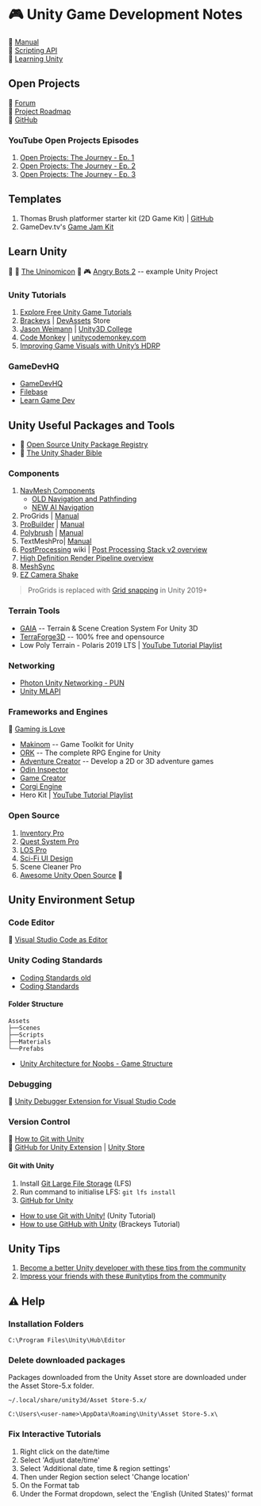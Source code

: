 # :video_game: Unity Game Development Notes

:link: [Manual](https://docs.unity3d.com/Manual/index.html)  
:link: [Scripting API](https://docs.unity3d.com/ScriptReference/index.html)  
:link: [Learning Unity](https://learn.unity.com/)

## Open Projects

:link: [Forum](https://forum.unity.com/forums/open-projects.531/)  
:link: [Project Roadmap](https://open.codecks.io/unity-open-project-1)  
:link: [GitHub](https://github.com/UnityTechnologies/open-project-1)

### YouTube Open Projects Episodes

1. [Open Projects: The Journey - Ep. 1](https://www.youtube.com/watch?v=O4N4s6BKNH0)
2. [Open Projects: The Journey - Ep. 2](https://www.youtube.com/watch?v=ukE73ifSrTM)
3. [Open Projects: The Journey - Ep. 3](https://www.youtube.com/watch?v=0lhLLnKitSI)

## Templates

1. Thomas Brush platformer starter kit (2D Game Kit) | [GitHub](https://github.com/atmosgames/SuperSimple2DKit)
2. GameDev.tv's [Game Jam Kit](https://offer.gamedev.tv/jam-starter-kit/)

## Learn Unity

:link: :book: [The Uninomicon](https://uninomicon.com/)
:link: :video_game: [Angry Bots 2](https://github.com/UnityTechnologies/AngryBots2) -- example Unity Project

### Unity Tutorials

1. [Explore Free Unity Game Tutorials](https://gamedevacademy.org/category/unity-tutorials/)
2. [Brackeys](https://brackeys.com/) | [DevAssets](https://devassets.com/) Store
3. [Jason Weimann](https://www.youtube.com/c/Unity3dCollege) | [Unity3D College](https://unity3d.college/)
4. [Code Monkey](https://www.youtube.com/c/CodeMonkeyUnity) | [unitycodemonkey.com](https://unitycodemonkey.com/)
5. [Improving Game Visuals with Unity’s HDRP](https://www.raywenderlich.com/22599905-improving-game-visuals-with-unity-s-hdrp)

### GameDevHQ

- [GameDevHQ](https://gamedevhq.com/start-your-game-development-journey/)
- [Filebase](https://gamedevhq.com/filebase/)
- [Learn Game Dev](https://www.youtube.com/user/Unity3DCoder/playlists)

## Unity Useful Packages and Tools

- :link: [Open Source Unity Package Registry](https://openupm.com/)
- :orange_book: [The Unity Shader Bible](https://learn.jettelly.com/unity-shader-bible/)

### Components

1. [NavMesh Components](https://github.com/Unity-Technologies/NavMeshComponents)
   - [OLD Navigation and Pathfinding](https://docs.unity3d.com/Manual/nav-NavigationSystem.html)
   - [NEW AI Navigation](https://docs.unity3d.com/Packages/com.unity.ai.navigation@1.1/manual/index.html)
2. ProGrids | [Manual](https://docs.unity3d.com/Packages/com.unity.progrids@3.0/manual/index.html)
3. [ProBuilder](https://unity.com/features/probuilder) | [Manual](https://docs.unity3d.com/Packages/com.unity.probuilder@5.2/manual/index.html)
4. [Polybrush](https://unity.com/features/polybrush) | [Manual](https://docs.unity3d.com/Packages/com.unity.polybrush@1.1/manual/index.html)
5. TextMeshPro| [Manual](https://docs.unity3d.com/Packages/com.unity.textmeshpro@2.1/manual/index.html)
6. [PostProcessing](https://github.com/Unity-Technologies/PostProcessing/wiki) wiki | [Post Processing Stack v2 overview](https://docs.unity3d.com/Packages/com.unity.postprocessing@3.4/manual/index.html)
7. [High Definition Render Pipeline overview](https://docs.unity3d.com/Packages/com.unity.render-pipelines.high-definition@10.8/manual/index.html)
8. [MeshSync](https://github.com/unity3d-jp/MeshSync)
9. [EZ Camera Shake](https://github.com/andersonaddo/EZ-Camera-Shake-Unity)

> ProGrids is replaced with [Grid snapping](https://docs.unity3d.com/Manual/GridSnapping.html) in Unity 2019+

### Terrain Tools

- [GAIA](http://www.procedural-worlds.com/gaia/) -- Terrain & Scene Creation System For Unity 3D
- [TerraForge3D](https://github.com/Jaysmito101/TerraForge3D) -- 100% free and opensource
- Low Poly Terrain - Polaris 2019 LTS | [YouTube Tutorial Playlist](https://www.youtube.com/playlist?list=PLotx8_sq8EATxjQ0TctXuX8gC6q3rHTmw)

### Networking

- [Photon Unity Networking - PUN](https://www.photonengine.com/en/PUN)
- [Unity MLAPI](https://github.com/Unity-Technologies/com.unity.multiplayer.mlapi)

### Frameworks and Engines

:link: [Gaming is Love](https://assetstore.unity.com/publishers/328)

- [Makinom](http://makinom.com/) -- Game Toolkit for Unity
- [ORK](http://orkframework.com/) -- The complete RPG Engine for Unity
- [Adventure Creator](https://adventurecreator.org/) -- Develop a 2D or 3D adventure games
- [Odin Inspector](https://odininspector.com/)
- [Game Creator](https://docs.gamecreator.io/)
- [Corgi Engine](https://corgi-engine-docs.moremountains.com/index.html)
- Hero Kit | [YouTube Tutorial Playlist](https://www.youtube.com/playlist?list=PLgFNDYUO_VZmy8MyC6THhCrHV8zc1j0xq)

### Open Source

1. [Inventory Pro](https://github.com/devdogio/Inventory-Pro)
2. [Quest System Pro ](https://github.com/devdogio/Quest-System-Pro)
3. [LOS Pro](https://github.com/devdogio/lospro)
4. [Sci-Fi UI Design](https://github.com/devdogio/sci-fi-ui)
5. Scene Cleaner Pro
6. [Awesome Unity Open Source](https://github.com/baba-s/awesome-unity-open-source-on-github) :link:

## Unity Environment Setup

### Code Editor

:link: [Visual Studio Code as Editor](https://code.visualstudio.com/docs/other/unity)

### Unity Coding Standards

- [Coding Standards old](https://unity3d.college/2016/05/16/unity-coding-standards/)
- [Coding Standards](https://docs.google.com/document/d/13QZjY4Fyg8m8IT09wvCvrBt3X6ra5IpGPUOxpyy5DPw/edit)

#### Folder Structure

```folder
Assets
├──Scenes
├──Scripts
├──Materials
└──Prefabs
```

- [Unity Architecture for Noobs - Game Structure](https://www.youtube.com/watch?v=tE1qH8OxO2Y)

### Debugging

:link: [Unity Debugger Extension for Visual Studio Code](https://github.com/Unity-Technologies/vscode-unity-debug)

### Version Control

:link: [How to Git with Unity](https://thoughtbot.com/blog/how-to-git-with-unity)  
:link: [GitHub for Unity Extension](https://unity.github.com/) | [Unity Store](https://assetstore.unity.com/packages/tools/version-control/github-for-unity-118069)

#### Git with Unity

1. Install [Git Large File Storage](https://git-lfs.github.com/) (LFS)
2. Run command to initialise LFS: `git lfs install`
3. [GitHub for Unity](https://unity.github.com/)

- [How to use Git with Unity!](https://www.youtube.com/watch?v=QGFK4OHA2zQ) (Unity Tutorial)
- [How to use GitHub with Unity](https://www.youtube.com/watch?v=qpXxcvS-g3g) (Brackeys Tutorial)

## Unity Tips

1. [Become a better Unity developer with these tips from the community](https://blog.unity.com/technology/become-a-better-unity-developer-with-these-tips-from-the-community)
2. [Impress your friends with these #unitytips from the community](https://blog.unity.com/technology/impress-your-friends-with-these-unitytips-from-the-community)

## :warning: Help

### Installation Folders

`C:\Program Files\Unity\Hub\Editor`

### Delete downloaded packages

Packages downloaded from the Unity Asset store are downloaded under the Asset Store-5.x folder.

`~/.local/share/unity3d/Asset Store-5.x/`  

`C:\Users\<user-name>\AppData\Roaming\Unity\Asset Store-5.x\`

### Fix Interactive Tutorials

1. Right click on the date/time
2. Select 'Adjust date/time'
3. Select 'Additional date, time & region settings'
4. Then  under Region section select 'Change location'
5. On the Format tab
6. Under the Format dropdown, select the 'English (United States)' format
